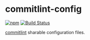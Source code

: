 # commitlint-config

[![npm][npm-image]][npm-url]
[![Build Status][travis-image]][travis-url]

[commitlint](https://github.com/marionebl/commitlint) sharable configuration files.

[npm-image]: https://img.shields.io/npm/v/@whizark/commitlint-config.svg
[npm-url]: https://www.npmjs.com/package/@whizark/commitlint-config

[travis-image]: https://travis-ci.org/whizark/commitlint-config.svg?branch=master
[travis-url]: https://travis-ci.org/whizark/commitlint-config
